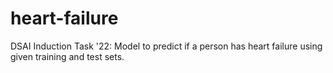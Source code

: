# heart-failure
DSAI Induction Task '22:
Model to predict if a person has heart failure using given training and test sets.
